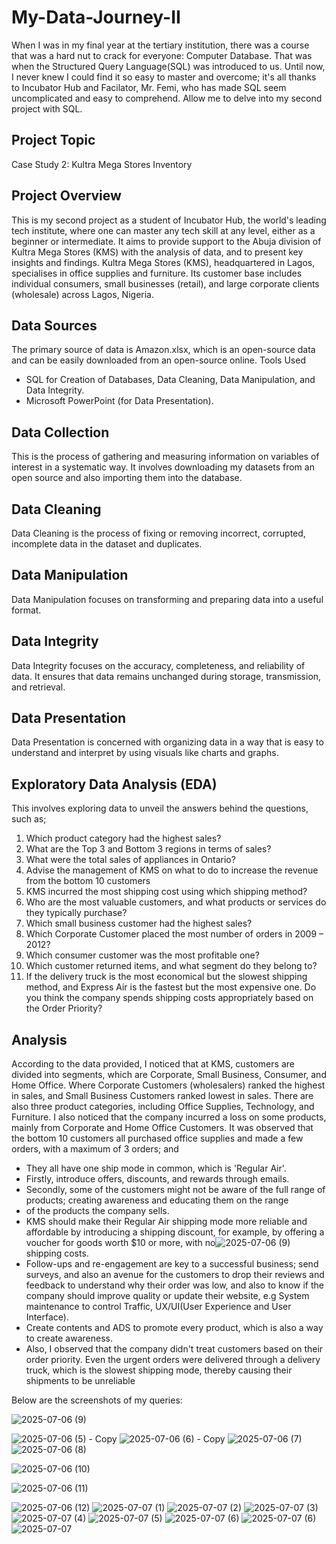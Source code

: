 # My-Data-Journey-II

When I was in my final year at the tertiary institution, there was a course that was a hard nut to crack for everyone: Computer Database. That was when the Structured Query Language(SQL) was introduced to us. Until now, I never knew I could find it so easy to master and overcome; it's all thanks to Incubator Hub and Facilator, Mr. Femi, who has made SQL seem uncomplicated and easy to comprehend. Allow me to delve into my second project with SQL.

## Project Topic
Case Study 2:  Kultra Mega Stores Inventory

## Project Overview
This is my second project as a student of Incubator Hub, the world's leading tech institute, where one can master any tech skill at any level, either as a beginner or intermediate. It aims to provide support to the Abuja division of
Kultra Mega Stores (KMS) with the analysis of data, and to present key insights and findings. Kultra Mega Stores (KMS), headquartered in Lagos, specialises in office supplies and furniture. Its customer base includes individual consumers, small businesses (retail), and large corporate clients (wholesale) across Lagos, Nigeria.

## Data Sources

The primary source of data is Amazon.xlsx, which is an open-source data and can be easily downloaded from an open-source online.
Tools Used

- SQL for Creation of Databases, Data Cleaning, Data Manipulation, and Data Integrity.
- Microsoft PowerPoint (for Data Presentation).

## Data Collection

This is the process of gathering and measuring information on variables of interest in a systematic way. It involves downloading my datasets from an open source and also importing them into the database.

## Data Cleaning

Data Cleaning is the process of fixing or removing incorrect, corrupted, incomplete data in the dataset and duplicates.

## Data Manipulation

Data Manipulation focuses on transforming and preparing data into a useful format.

## Data Integrity

Data Integrity focuses on the accuracy, completeness, and reliability of data. It ensures that data remains unchanged during storage, transmission, and retrieval.

## Data Presentation

Data Presentation is concerned with organizing data in a way that is easy to understand and interpret by using visuals like charts and graphs.

## Exploratory Data Analysis (EDA)

This involves exploring data to unveil the answers behind the questions, such as;

1. Which product category had the highest sales?
2. What are the Top 3 and Bottom 3 regions in terms of sales?
3. What were the total sales of appliances in Ontario?
4. Advise the management of KMS on what to do to increase the revenue from the bottom
10 customers
5. KMS incurred the most shipping cost using which shipping method?
6. Who are the most valuable customers, and what products or services do they typically purchase?
7. Which small business customer had the highest sales?
8. Which Corporate Customer placed the most number of orders in 2009 – 2012?
9. Which consumer customer was the most profitable one?
10. Which customer returned items, and what segment do they belong to?
11. If the delivery truck is the most economical but the slowest shipping method, and Express Air is the fastest but the most expensive one. Do you think the company spends shipping costs appropriately based on the Order Priority?

## Analysis

According to the data provided, I noticed that at KMS, customers are divided into segments, which are Corporate, Small Business, Consumer, and Home Office. Where Corporate Customers (wholesalers) ranked the highest in sales, and Small Business Customers ranked lowest in sales. There are also three product categories, including Office Supplies, Technology, and Furniture. I also noticed that the company incurred a loss on some products, mainly from Corporate and Home Office Customers. 
It was observed that the bottom 10 customers all purchased office supplies and made a few orders, with a maximum of 3 orders; and
  - They all have one ship mode in common, which is 'Regular Air'.
  - Firstly, introduce offers, discounts, and rewards through emails.
  - Secondly, some of the customers might not be aware of the full range of products; creating awareness and educating them on the range 
  - of the products the company sells.
  - KMS should make their Regular Air shipping mode more reliable and affordable by introducing a shipping discount, for example, by offering a voucher for goods worth $10 or more, with no![2025-07-06 (9)](https://github.com/user-attachments/assets/f364a448-4475-4c58-95d6-65b605d40bda)
 shipping costs.
  - Follow-ups and re-engagement are key to a successful business; send surveys, and also an avenue for the customers to drop their reviews and feedback to understand why their order was low, and also to know if the company should         improve quality or update their website, e.g System maintenance to control Traffic, UX/UI(User Experience and User Interface).
  - Create contents and ADS to promote every product, which is also a way to create awareness.
  - Also, I observed that the company didn't treat customers based on their order priority. Even the urgent orders were delivered through a delivery truck, which is the slowest shipping mode, thereby causing their shipments to be          unreliable

Below are the screenshots of my queries:

![2025-07-06 (9)](https://github.com/user-attachments/assets/2825af75-6dfd-4874-be6e-337217ebebe7)

![2025-07-06 (5) - Copy](https://github.com/user-attachments/assets/d5269c32-537d-4a69-adda-4d397e0a3c1b)
![2025-07-06 (6) - Copy](https://github.com/user-attachments/assets/5b04f361-45e1-4d91-a0c7-7b264f3ab4ce)
![2025-07-06 (7)](https://github.com/user-attachments/assets/445df8e1-9446-4685-99c9-26cdeca506d2)
![2025-07-06 (8)](https://github.com/user-attachments/assets/cd5f7338-2869-4e62-8b19-0cec81fbb0dc)

![2025-07-06 (10)](https://github.com/user-attachments/assets/a2996497-8572-48cc-9d2a-85b8575ec067)

![2025-07-06 (11)](https://github.com/user-attachments/assets/c9fb707c-9861-45f5-b3b4-dbc6f772b38e)

![2025-07-06 (12)](https://github.com/user-attachments/assets/26a7921b-502a-4b94-8f19-75ac40cc7e80)
![2025-07-07 (1)](https://github.com/user-attachments/assets/d5fce505-29aa-4fe0-87bb-154a5e09e6d9)
![2025-07-07 (2)](https://github.com/user-attachments/assets/9e09343f-9c83-40d0-a282-9abc172d3b49)
![2025-07-07 (3)](https://github.com/user-attachments/assets/eb6c279c-9781-4e2a-a710-ee4d81341aad)
![2025-07-07 (4)](https://github.com/user-attachments/assets/9aa5a5e9-14d7-46a1-a190-d4efb4913ac9)
![2025-07-07 (5)](https://github.com/user-attachments/assets/88185ce9-b328-4472-831a-1b3cabcb3045)
![2025-07-07 (6)](https://github.com/user-attachments/assets/c5431f0a-318b-41a1-95bd-8b169987e93e)
![2025-07-07 (6)](https://github.com/user-attachments/assets/2e5d4efb-e2b1-4f2e-abbe-8beb0a6b35cf)
![2025-07-07](https://github.com/user-attachments/assets/1ab6cc30-203b-4e0b-883d-2fb1bb70c1fc)
